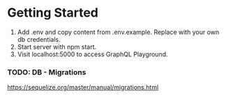 # Getting Started

1. Add .env and copy content from .env.example. Replace with your own db credentials.
2. Start server with npm start.
3. Visit localhost:5000 to access GraphQL Playground.

### TODO: DB - Migrations

https://sequelize.org/master/manual/migrations.html
